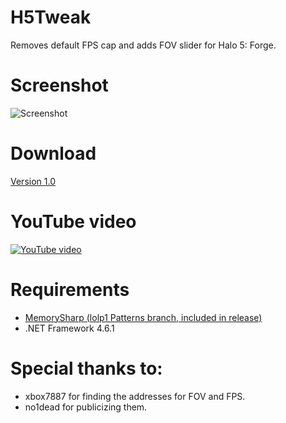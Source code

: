 # H5Tweak
Removes default FPS cap and adds FOV slider for Halo 5: Forge.

# Screenshot
![Screenshot](http://i.imgur.com/GjjdacN.png)

# Download
[Version 1.0](https://github.com/Snaacky/H5Tweak/releases/tag/1.0)

# YouTube video
[![YouTube video](https://img.youtube.com/vi/l4z60fW4lmM/0.jpg)](https://www.youtube.com/watch?v=l4z60fW4lmM)

# Requirements
* [MemorySharp (lolp1 Patterns branch, included in release)](https://github.com/lolp1/MemorySharp/tree/Patterns)
* .NET Framework 4.6.1

# Special thanks to:
* xbox7887 for finding the addresses for FOV and FPS.
* no1dead for publicizing them.
